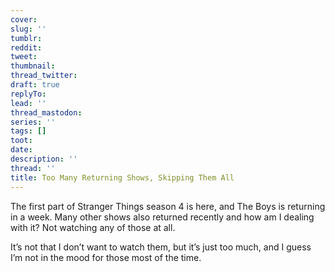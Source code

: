 ```yaml
---
cover:
slug: ''
tumblr:
reddit:
tweet:
thumbnail:
thread_twitter:
draft: true
replyTo:
lead: ''
thread_mastodon:
series: ''
tags: []
toot:
date:
description: ''
thread: ''
title: Too Many Returning Shows, Skipping Them All
---
```


The first part of Stranger Things season 4 is here, and The Boys is returning in a week. Many other shows also returned recently and how am I dealing with it? Not watching any of those at all.


It’s not that I don’t want to watch them, but it’s just too much, and I guess I’m not in the mood for those most of the time.

